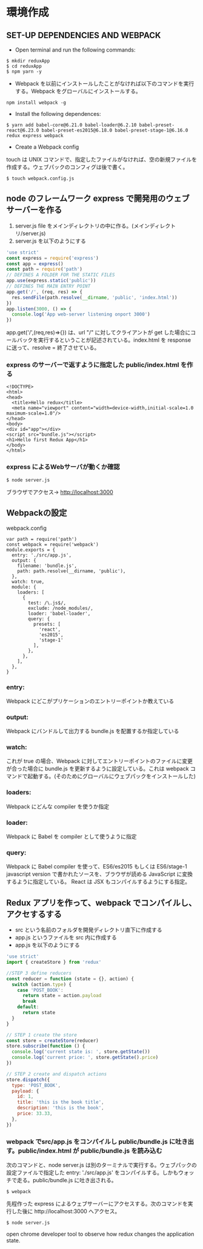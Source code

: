 # 環境作成

## SET-UP DEPENDENCIES AND WEBPACK

* Open terminal and run the following commands:

```
$ mkdir reduxApp
$ cd reduxApp
$ npm yarn -y
```

* Webpack を以前にインストールしたことがなければ以下のコマンドを実行する。Webpack をグローバルにインストールする。

```
npm install webpack -g
```

* Install the following dependences:

```
$ yarn add babel-core@6.21.0 babel-loader@6.2.10 babel-preset-react@6.23.0 babel-preset-es2015@6.18.0 babel-preset-stage-1@6.16.0 redux express webpack
```

* Create a Webpack config

touch は UNIX コマンドで、指定したファイルがなければ、空の新規ファイルを作成する。ウェブパックのコンフィグは後で書く。

```
$ touch webpack.config.js
```

## node のフレームワーク express で開発用のウェブサーバーを作る

1. server.js file をメインディレクトリの中に作る。\(メインディレクトリ/server.js\)
2. server.js を以下のようにする

```js
'use strict'
const express = require('express')
const app = express()
const path = require('path')
// DEFINES A FOLDER FOR THE STATIC FILES
app.use(express.static('public'))
// DEFINES THE MAIN ENTRY POINT
app.get('/', (req, res) => {
  res.sendFile(path.resolve(__dirname, 'public', 'index.html'))
})
app.listen(3000, () => {
  console.log('App web-server listening onport 3000')
})
```

app.get\('/',\(req,res\)=&gt;{}\) は、url "/" に対してクライアントが get した場合にコールバックを実行するということが記述されている。index.html を response に送って、resolve = 終了させている。

### express のサーバーで返すように指定した public/index.html を作る

```
<!DOCTYPE>
<html>
<head>
  <title>Hello redux</title>
  <meta name="viewport" content="width=device-width,initial-scale=1.0 maximum-scale=1.0"/>
</head>
<body>
<div id="app"></div>
<script src="bundle.js"></script>
<h1>Hello first Redux App</h1>
</body>
</html>
```

### express によるWebサーバが動くか確認

`$ node server.js`

ブラウザでアクセス→ [http://localhost:3000](http://localhost:3000)

## Webpackの設定

webpack.config

```
var path = require('path')
const webpack = require('webpack')
module.exports = {
  entry: './src/app.js',
  output: {
    filename: 'bundle.js',
    path: path.resolve(__dirname, 'public'),
  },
  watch: true,
  module: {
    loaders: [
      {
        test: /\.js$/,
        exclude: /node_modules/,
        loader: 'babel-loader',
        query: {
          presets: [
            'react',
            'es2015',
            'stage-1'
          ],
        },
      },
    ],
  },
}
```

### entry:

Webpack にどこがプリケーションのエントリーポイントか教えている

### output:

Webpack にバンドルして出力する bundle.js を配置するか指定している

### watch:

これが true の場合、Webpack に対してエントリーポイントのファイルに変更が合った場合に bundle.js を更新するように設定している。これは webpack コマンドで起動する。\(そのためにグローバルにウェブパックをインストールした\)

### loaders:

Webpack にどんな compiler を使うか指定

### loader:

Webpack に Babel を compiler として使うように指定

### query:

Webpack に Babel compiler を使って、ES6/es2015 もしくは ES6/stage-1 javascript version で書かれたソースを、ブラウザが読める JavaScript に変換するように指定している。 React は JSX もコンパイルするようにする指定。

## Redux アプリを作って、webpack でコンパイルし、アクセするする

* src という名前のフォルダを開発ディレクトリ直下に作成する
* app.js というファイルを src 内に作成する
* app.js を以下のようにする

```js
'use strict'
import { createStore } from 'redux'

//STEP 3 define reducers
const reducer = function (state = {}, action) {
  switch (action.type) {
    case 'POST_BOOK':
      return state = action.payload
      break
    default:
      return state
  }
}

// STEP 1 create the store
const store = createStore(reducer)
store.subscribe(function () {
  console.log('current state is: ', store.getState())
  console.log('current price: ', store.getState().price)
})

// STEP 2 create and dispatch actions
store.dispatch({
  type: 'POST_BOOK',
  payload: {
    id: 1,
    title: 'this is the book title',
    description: 'this is the book',
    price: 33.33,
  },
})
```

### webpack でsrc/app.js をコンパイルし public/bundle.js に吐き出す。public/index.html が public/bundle.js を読み込む

次のコマンドと、node server.js は別のターミナルで実行する。ウェブパックの設定ファイルで指定した entry: './src/app.js' をコンパイルする。しかもウォッチで走る。public/bundle.js に吐き出される。

```
$ webpack
```

先程作った express によるウェブサーバーにアクセスする。次のコマンドを実行した後に http://localhost:3000 へアクセス。

```
$ node server.js
```

open chrome developer tool to observe howredux changes the application state.




